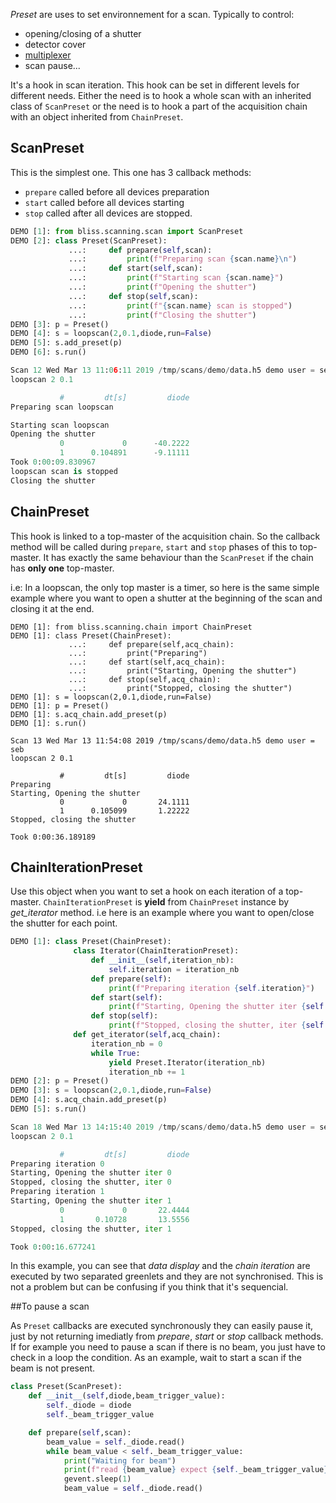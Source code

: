 *Preset* are uses to set environnement for a scan. Typically to control:

* opening/closing of a shutter
* detector cover
* [multiplexer](config_opiom.md#multiplexer)
* scan pause...

It's a hook in scan iteration. This hook can be set in different
levels for different needs. Either the need is to hook a whole scan
with an inherited class of `ScanPreset` or the need is to hook a part
of the acquisition chain with an object inherited from `ChainPreset`.

## ScanPreset
This is the simplest one. This one has 3 callback methods:

* `prepare` called before all devices preparation
* `start` called before all devices starting
* `stop` called after all devices are stopped.

```python
DEMO [1]: from bliss.scanning.scan import ScanPreset
DEMO [2]: class Preset(ScanPreset):
             ...:     def prepare(self,scan):
             ...:         print(f"Preparing scan {scan.name}\n")
             ...:     def start(self,scan):
             ...:         print(f"Starting scan {scan.name}")
             ...:         print(f"Opening the shutter")
             ...:     def stop(self,scan):
             ...:         print(f"{scan.name} scan is stopped")
             ...:         print(f"Closing the shutter")
DEMO [3]: p = Preset()
DEMO [4]: s = loopscan(2,0.1,diode,run=False)
DEMO [5]: s.add_preset(p)
DEMO [6]: s.run()

Scan 12 Wed Mar 13 11:06:11 2019 /tmp/scans/demo/data.h5 demo user = seb
loopscan 2 0.1

           #         dt[s]         diode
Preparing scan loopscan

Starting scan loopscan
Opening the shutter
           0             0      -40.2222
           1      0.104891      -9.11111
Took 0:00:09.830967
loopscan scan is stopped
Closing the shutter
```

## ChainPreset

This hook is linked to a top-master of the acquisition chain. So the
callback method will be called during `prepare`, `start` and `stop`
phases of this to top-master. It has exactly the same behaviour than
the `ScanPreset` if the chain has **only one** top-master.

i.e: In a loopscan, the only top master is a timer, so here is the
same simple example where you want to open a shutter at the beginning
of the scan and closing it at the end.

```
DEMO [1]: from bliss.scanning.chain import ChainPreset
DEMO [1]: class Preset(ChainPreset):
             ...:     def prepare(self,acq_chain):
             ...:         print("Preparing")
             ...:     def start(self,acq_chain):
             ...:         print("Starting, Opening the shutter")
             ...:     def stop(self,acq_chain):
             ...:         print("Stopped, closing the shutter")
DEMO [1]: s = loopscan(2,0.1,diode,run=False)
DEMO [1]: p = Preset()
DEMO [1]: s.acq_chain.add_preset(p)
DEMO [1]: s.run()

Scan 13 Wed Mar 13 11:54:08 2019 /tmp/scans/demo/data.h5 demo user = seb
loopscan 2 0.1

           #         dt[s]         diode
Preparing
Starting, Opening the shutter
           0             0       24.1111
           1      0.105099       1.22222
Stopped, closing the shutter

Took 0:00:36.189189
```

## ChainIterationPreset

Use this object when you want to set a hook on each iteration of a
top-master. `ChainIterationPreset` is **yield** from `ChainPreset`
instance by *get_iterator* method. i.e here is an example where you want to
open/close the shutter for each point.

```python
DEMO [1]: class Preset(ChainPreset):
              class Iterator(ChainIterationPreset):
                  def __init__(self,iteration_nb):
                      self.iteration = iteration_nb
                  def prepare(self):
                      print(f"Preparing iteration {self.iteration}")
                  def start(self):
                      print(f"Starting, Opening the shutter iter {self.iteration}")
                  def stop(self):
                      print(f"Stopped, closing the shutter, iter {self.iteration}")
              def get_iterator(self,acq_chain):
                  iteration_nb = 0
                  while True:
                      yield Preset.Iterator(iteration_nb)
                      iteration_nb += 1
DEMO [2]: p = Preset()
DEMO [3]: s = loopscan(2,0.1,diode,run=False)
DEMO [4]: s.acq_chain.add_preset(p)
DEMO [5]: s.run()

Scan 18 Wed Mar 13 14:15:40 2019 /tmp/scans/demo/data.h5 demo user = seb
loopscan 2 0.1

           #         dt[s]         diode
Preparing iteration 0
Starting, Opening the shutter iter 0
Stopped, closing the shutter, iter 0
Preparing iteration 1
Starting, Opening the shutter iter 1
           0             0       22.4444
           1       0.10728       13.5556
Stopped, closing the shutter, iter 1

Took 0:00:16.677241
```

In this example, you can see that *data display* and the *chain
iteration* are executed by two separated greenlets and they are not
synchronised. This is not a problem but can be confusing if you think
that it's sequencial.

##To pause a scan

As `Preset` callbacks are executed synchronously they can easily pause
it, just by not returning imediatly from *prepare*, *start* or *stop*
callback methods.  If for example you need to pause a scan if there is
no beam, you just have to check in a loop the condition.
As an example, wait to start a scan if the beam is not present.
```python
class Preset(ScanPreset):
    def __init__(self,diode,beam_trigger_value):
        self._diode = diode
        self._beam_trigger_value

    def prepare(self,scan):
        beam_value = self._diode.read()
        while beam_value < self._beam_trigger_value:
            print("Waiting for beam")
            print(f"read {beam_value} expect {self._beam_trigger_value}",end='\r')
            gevent.sleep(1)
            beam_value = self._diode.read()
```
